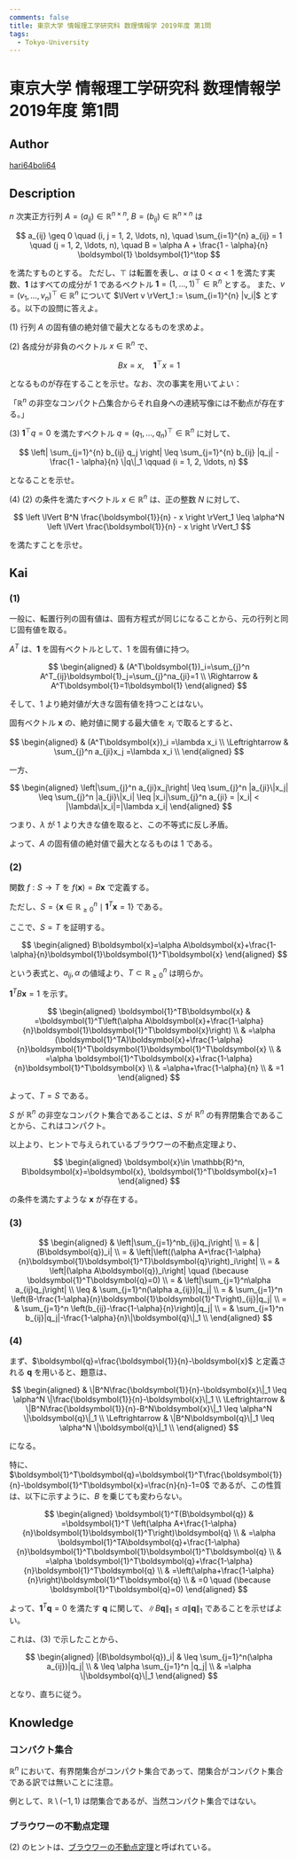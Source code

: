 ```yaml
---
comments: false
title: 東京大学 情報理工学研究科 数理情報学 2019年度 第1問
tags:
  - Tokyo-University
---
```

# 東京大学 情報理工学研究科 数理情報学 2019年度 第1問

## **Author**
[hari64boli64](https://github.com/hari64boli64/GraduateSchoolEntranceExamination)

## **Description**
$n$ 次実正方行列 $A = (a_{ij}) \in \mathbb{R}^{n \times n}$, $B = (b_{ij}) \in \mathbb{R}^{n \times n}$ は

$$
a_{ij} \geq 0 \quad (i, j = 1, 2, \ldots, n), \quad \sum_{i=1}^{n} a_{ij} = 1 \quad (j = 1, 2, \ldots, n), \quad B = \alpha A + \frac{1 - \alpha}{n} \boldsymbol{1} \boldsymbol{1}^\top
$$

を満たすものとする。
ただし、$\top$ は転置を表し、$\alpha$ は $0 < \alpha < 1$ を満たす実数、$\boldsymbol{1}$ はすべての成分が $1$ であるベクトル $\boldsymbol{1} = (1, \ldots, 1)^\top \in \mathbb{R}^n$ とする。
また、$v = (v_1, \ldots, v_n)^\top \in \mathbb{R}^n$ について $\lVert v \rVert_1 := \sum_{i=1}^{n} |v_i|$ とする。以下の設問に答えよ。

(1) 行列 $A$ の固有値の絶対値で最大となるものを求めよ。

(2) 各成分が非負のベクトル $x \in \mathbb{R}^n$ で、

$$
Bx = x, \quad \boldsymbol{1}^\top x = 1
$$

となるものが存在することを示せ。なお、次の事実を用いてよい：

「$\mathbb{R}^n$ の非空なコンパクト凸集合からそれ自身への連続写像には不動点が存在する。」

(3) $\boldsymbol{1}^\top q = 0$ を満たすベクトル $q = (q_1, \ldots, q_n)^\top \in \mathbb{R}^n$ に対して、

$$
\left| \sum_{j=1}^{n} b_{ij} q_j \right| \leq \sum_{j=1}^{n} b_{ij} |q_j| - \frac{1 - \alpha}{n} \|q\|_1 \qquad (i = 1, 2, \ldots, n)
$$

となることを示せ。

(4) (2) の条件を満たすベクトル $x \in \mathbb{R}^n$ は、正の整数 $N$ に対して、

$$
\left \lVert B^N \frac{\boldsymbol{1}}{n} - x \right \rVert_1 \leq \alpha^N \left \lVert \frac{\boldsymbol{1}}{n} - x \right \rVert_1
$$

を満たすことを示せ。


## **Kai**
### (1)
一般に、転置行列の固有値は、固有方程式が同じになることから、元の行列と同じ固有値を取る。

$A^T$ は、$\boldsymbol{1}$ を固有ベクトルとして、$1$ を固有値に持つ。

$$
\begin{aligned}
                & (A^T\boldsymbol{1})_i=\sum_{j}^n A^T_{ij}\boldsymbol{1}_j=\sum_{j}^na_{ji}=1 \\
    \Rightarrow & A^T\boldsymbol{1}=1\boldsymbol{1}
\end{aligned}
$$

そして、$1$ より絶対値が大きな固有値を持つことはない。

固有ベクトル $\boldsymbol{x}$ の、絶対値に関する最大値を $x_i$ で取るとすると、

$$
\begin{aligned}
                    & (A^T\boldsymbol{x})_i =\lambda x_i        \\
    \Leftrightarrow & \sum_{j}^n a_{ji}x_j =\lambda x_i \\
\end{aligned}
$$

一方、

$$
\begin{aligned}
    \left|\sum_{j}^n a_{ji}x_j\right| \leq \sum_{j}^n |a_{ji}\|x_j| \leq \sum_{j}^n |a_{ji}\|x_i| \leq |x_i|\sum_{j}^n a_{ji} = |x_i| < |\lambda\|x_i|=|\lambda x_i|
\end{aligned}
$$

つまり、$\lambda$ が $1$ より大きな値を取ると、この不等式に反し矛盾。

よって、$A$ の固有値の絶対値で最大となるものは $1$ である。

### (2)
関数 $f:S \to T$ を $f(\boldsymbol{x})=B\boldsymbol{x}$ で定義する。

ただし、$S=\{\boldsymbol{x}\in \mathbb{R}_{\geq 0}^n \mid \boldsymbol{1}^T\boldsymbol{x}=1 \}$ である。

ここで、$S=T$ を証明する。

$$
\begin{aligned}
    B\boldsymbol{x}=\alpha A\boldsymbol{x}+\frac{1-\alpha}{n}\boldsymbol{1}\boldsymbol{1}^T\boldsymbol{x}
\end{aligned}
$$

という表式と、$a_{ij},\alpha$ の値域より、$T \subset \mathbb{R}_{\geq 0}^n$ は明らか。

$\boldsymbol{1}^TB\boldsymbol{x}=1$ を示す。

$$
\begin{aligned}
    \boldsymbol{1}^TB\boldsymbol{x} & =\boldsymbol{1}^T\left(\alpha A\boldsymbol{x}+\frac{1-\alpha}{n}\boldsymbol{1}\boldsymbol{1}^T\boldsymbol{x}\right) \\
                    & =\alpha (\boldsymbol{1}^TA)\boldsymbol{x}+\frac{1-\alpha}{n}\boldsymbol{1}^T\boldsymbol{1}\boldsymbol{1}^T\boldsymbol{x}    \\
                    & =\alpha \boldsymbol{1}^T\boldsymbol{x}+\frac{1-\alpha}{n}\boldsymbol{1}^T\boldsymbol{x}                     \\
                    & =\alpha+\frac{1-\alpha}{n}                                                  \\
                    & =1
\end{aligned}
$$

よって、$T=S$ である。

$S$ が $\mathbb{R}^n$ の非空なコンパクト集合であることは、$S$ が $\mathbb{R}^n$ の有界閉集合であることから、これはコンパクト。

以上より、ヒントで与えられているブラウワーの不動点定理より、

$$
\begin{aligned}
    \boldsymbol{x}\in \mathbb{R}^n,
    B\boldsymbol{x}=\boldsymbol{x}, \boldsymbol{1}^T\boldsymbol{x}=1
\end{aligned}
$$

の条件を満たすような $\boldsymbol{x}$ が存在する。

### (3)

$$
\begin{aligned}
         & \left|\sum_{j=1}^nb_{ij}q_j\right|                                            \\
    =    & |(B\boldsymbol{q})_i|                                                                 \\
    =    & \left|\left((\alpha A+\frac{1-\alpha}{n}\boldsymbol{1}\boldsymbol{1}^T)\boldsymbol{q}\right)_i\right| \\
    =    & \left|(\alpha A\boldsymbol{q})_i\right| \quad (\because \boldsymbol{1}^T\boldsymbol{q}=0)             \\
    =    & \left|\sum_{j=1}^n\alpha a_{ij}q_j\right|                                     \\
    \leq & \sum_{j=1}^n(\alpha a_{ij})|q_j|                                              \\
    =    & \sum_{j=1}^n \left(B-\frac{1-\alpha}{n}\boldsymbol{1}\boldsymbol{1}^T\right)_{ij}|q_j|        \\
    =    & \sum_{j=1}^n \left(b_{ij}-\frac{1-\alpha}{n}\right)|q_j|                      \\
    =    & \sum_{j=1}^n b_{ij}|q_j|-\frac{1-\alpha}{n}\|\boldsymbol{q}\|_1                       \\
\end{aligned}
$$

### (4)
まず、$\boldsymbol{q}=\frac{\boldsymbol{1}}{n}-\boldsymbol{x}$ と定義される $\boldsymbol{q}$ を用いると、題意は、

$$
\begin{aligned}
                    & \|B^N\frac{\boldsymbol{1}}{n}-\boldsymbol{x}\|_1 \leq \alpha^N \|\frac{\boldsymbol{1}}{n}-\boldsymbol{x}\|_1 \\
    \Leftrightarrow & \|B^N\frac{\boldsymbol{1}}{n}-B^N\boldsymbol{x}\|_1 \leq \alpha^N \|\boldsymbol{q}\|_1               \\
    \Leftrightarrow & \|B^N\boldsymbol{q}\|_1 \leq \alpha^N \|\boldsymbol{q}\|_1                                   \\
\end{aligned}
$$

になる。

特に、$\boldsymbol{1}^T\boldsymbol{q}=\boldsymbol{1}^T\frac{\boldsymbol{1}}{n}-\boldsymbol{1}^T\boldsymbol{x}=\frac{n}{n}-1=0$ であるが、この性質は、以下に示すように、$B$ を乗じても変わらない。

$$
\begin{aligned}
    \boldsymbol{1}^T(B\boldsymbol{q}) & =\boldsymbol{1}^T \left(\alpha A+\frac{1-\alpha}{n}\boldsymbol{1}\boldsymbol{1}^T\right)\boldsymbol{q} \\
                      & =\alpha \boldsymbol{1}^TA\boldsymbol{q}+\frac{1-\alpha}{n}\boldsymbol{1}^T\boldsymbol{1}\boldsymbol{1}^T\boldsymbol{q} \\
                      & =\alpha \boldsymbol{1}^T\boldsymbol{q}+\frac{1-\alpha}{n}\boldsymbol{1}^T\boldsymbol{q}                \\
                      & =\left(\alpha+\frac{1-\alpha}{n}\right)\boldsymbol{1}^T\boldsymbol{q}                  \\
                      & =0 \quad (\because \boldsymbol{1}^T\boldsymbol{q}=0)
\end{aligned}
$$

よって、$\boldsymbol{1}^T\boldsymbol{q}=0$ を満たす $\boldsymbol{q}$ に関して、$\|B\boldsymbol{q}\|_1\leq \alpha\|\boldsymbol{q}\|_1$ であることを示せばよい。

これは、(3) で示したことから、

$$
\begin{aligned}
    |(B\boldsymbol{q})_i| & \leq \sum_{j=1}^n(\alpha a_{ij})|q_j| \\
                  & \leq \alpha \sum_{j=1}^n |q_j|        \\
                  & =\alpha \|\boldsymbol{q}\|_1
\end{aligned}
$$

となり、直ちに従う。

## **Knowledge**
### コンパクト集合
$\mathbb{R}^n$ において、有界閉集合がコンパクト集合であって、閉集合がコンパクト集合である訳では無いことに注意。

例として、$\mathbb{R} \setminus (-1,1)$ は閉集合であるが、当然コンパクト集合ではない。

### ブラウワーの不動点定理
(2) のヒントは、[ブラウワーの不動点定理](https://en.wikipedia.org/wiki/Brouwer_fixed-point_theorem)と呼ばれている。